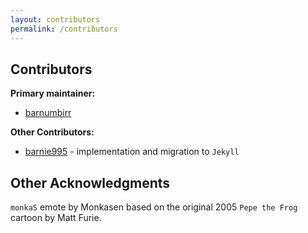 ```yaml
---
layout: contributors
permalink: /contributors
---
```


## Contributors

**Primary maintainer:**

* [barnumbirr](https://github.com/barnumbirr)

**Other Contributors:**

* [barnie995](https://github.com/barnie995) - implementation and migration to `Jekyll`

## Other Acknowledgments

`monkaS` emote by Monkasen based on the original 2005 `Pepe the Frog`
cartoon by Matt Furie.
